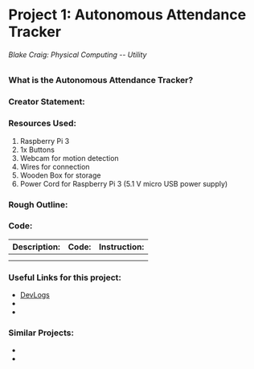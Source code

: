 # **Project 1: Autonomous Attendance Tracker**
###### Blake Craig: Physical Computing -- Utility

### What is the Autonomous Attendance Tracker?
 

### Creator Statement:


### Resources Used:
1. Raspberry Pi 3
2. 1x Buttons
3. Webcam for motion detection
4. Wires for connection
5. Wooden Box for storage
6. Power Cord for Raspberry Pi 3 (5.1 V micro USB power supply)

### Rough Outline:
  

### Code:
 Description: | Code: | Instruction:
 --- | --- | --- 
  | []() | 
  | []() | 
 
 
### Useful Links for this project:
- [DevLogs](https://docs.google.com/document/d/1_ZYp7lE-O2B3Qo3t3RXmOEeQC7iaxt-k5I9XMCQGwAs/edit?usp=sharing)
- []()
- []()

### Similar Projects:
- []()
- []()
